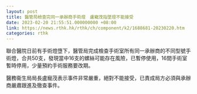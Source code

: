 ```yaml
---
layout: post
title: 醫管局檢查完同一承辦商手術燈　盧寵茂指墜燈不能接受
date: 2023-02-20 21:55:51.000000000 +08:00
link: https://news.rthk.hk/rthk/ch/component/k2/1688681-20230220.htm
categories: rthk
---
```


聯合醫院日前有手術燈墮下，醫管局完成檢查手術室所有同一承辦商的不同型號手術燈，合共50支，發現當中16支的螺絲可能存在風險，已暫停使用，16間手術室暫時停用，少量預約手術服務要改期。

醫務衞生局局長盧寵茂表示事件非常嚴重，絕對不能接受，已責成局方必須與承辦商嚴肅跟進及徹查事件。

